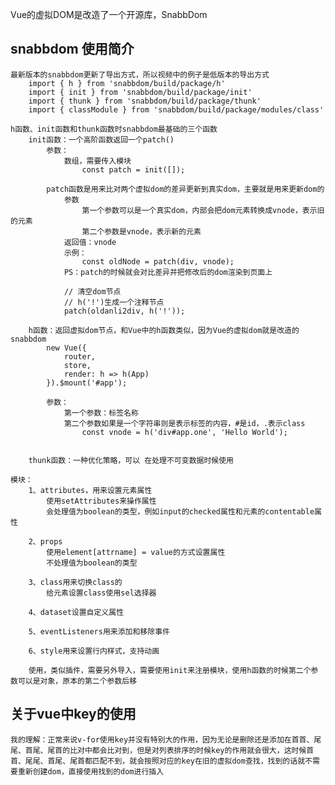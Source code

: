 
Vue的虚拟DOM是改造了一个开源库，SnabbDom

## snabbdom 使用简介
    最新版本的snabbdom更新了导出方式，所以视频中的例子是低版本的导出方式
        import { h } from 'snabbdom/build/package/h'
        import { init } from 'snabbdom/build/package/init'
        import { thunk } from 'snabbdom/build/package/thunk'
        import { classModule } from 'snabbdom/build/package/modules/class'

    h函数、init函数和thunk函数时snabbdom最基础的三个函数
        init函数：一个高阶函数返回一个patch()
            参数：
                数组，需要传入模块 
                    const patch = init([]);

            patch函数是用来比对两个虚拟dom的差异更新到真实dom，主要就是用来更新dom的
                参数
                    第一个参数可以是一个真实dom，内部会把dom元素转换成vnode，表示旧的元素
                    第二个参数是vnode，表示新的元素
                返回值：vnode
                示例：
                    const oldNode = patch(div, vnode);
                PS：patch的时候就会对比差异并把修改后的dom渲染到页面上

                // 清空dom节点
                // h('!')生成一个注释节点
                patch(oldanli2div, h('!'));

        h函数：返回虚拟dom节点，和Vue中的h函数类似，因为Vue的虚拟dom就是改造的snabbdom
            new Vue({
                router,
                store,
                render: h => h(App)
            }).$mount('#app');

            参数：
                第一个参数：标签名称
                第二个参数如果是一个字符串则是表示标签的内容，#是id，.表示class
                    const vnode = h('div#app.one', 'Hello World');
                

        thunk函数：一种优化策略，可以 在处理不可变数据时候使用

    模块：
        1、attributes，用来设置元素属性
            使用setAttributes来操作属性
            会处理值为boolean的类型，例如input的checked属性和元素的contentable属性

        2、props
            使用element[attrname] = value的方式设置属性
            不处理值为boolean的类型

        3、class用来切换class的
            给元素设置class使用sel选择器

        4、dataset设置自定义属性

        5、eventListeners用来添加和移除事件

        6、style用来设置行内样式，支持动画

        使用，类似插件，需要另外导入，需要使用init来注册模块，使用h函数的时候第二个参数可以是对象，原本的第二个参数后移

## 关于vue中key的使用
    我的理解：正常来说v-for使用key并没有特别大的作用，因为无论是删除还是添加在首首、尾尾、首尾、尾首的比对中都会比对到，但是对列表排序的时候key的作用就会很大，这时候首首、尾尾、首尾、尾首都匹配不到，就会按照对应的key在旧的虚拟dom查找，找到的话就不需要重新创建dom，直接使用找到的dom进行插入